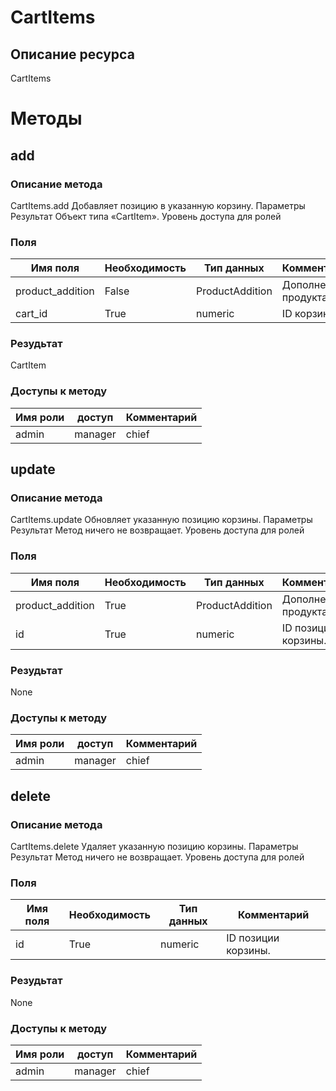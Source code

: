 
# CartItems

## Описание ресурса
CartItems

# Методы

## add

### Описание метода
CartItems.add
Добавляет позицию в указанную корзину.
Параметры
Результат
Объект типа «CartItem».
Уровень доступа для ролей


### Поля

| Имя поля | Необходимость | Тип данных | Комментарий |
|---|---|---|---|
|product_addition|False|ProductAddition|Дополнение продукта.<br/>|
|cart_id|True|numeric|ID корзины.<br/>|

### Резудьтат
CartItem
### Доступы к методу

| Имя роли | доступ | Комментарий |
|---|---|---|
|admin|manager|chief|chief_partner|operator|admin_partner
## update

### Описание метода
CartItems.update
Обновляет указанную позицию корзины.
Параметры
Результат
Метод ничего не возвращает.
Уровень доступа для ролей



### Поля

| Имя поля | Необходимость | Тип данных | Комментарий |
|---|---|---|---|
|product_addition|True|ProductAddition|Дополнение продукта.<br/>|
|id|True|numeric|ID позиции корзины.<br/>|

### Резудьтат
None
### Доступы к методу

| Имя роли | доступ | Комментарий |
|---|---|---|
|admin|manager|chief|chief_partner|operator|admin_partner
## delete

### Описание метода
CartItems.delete
Удаляет указанную позицию корзины.
Параметры
Результат
Метод ничего не возвращает.
Уровень доступа для ролей


### Поля

| Имя поля | Необходимость | Тип данных | Комментарий |
|---|---|---|---|
|id|True|numeric|ID позиции корзины.<br/>|

### Резудьтат
None
### Доступы к методу

| Имя роли | доступ | Комментарий |
|---|---|---|
|admin|manager|chief|chief_partner|operator|admin_partner